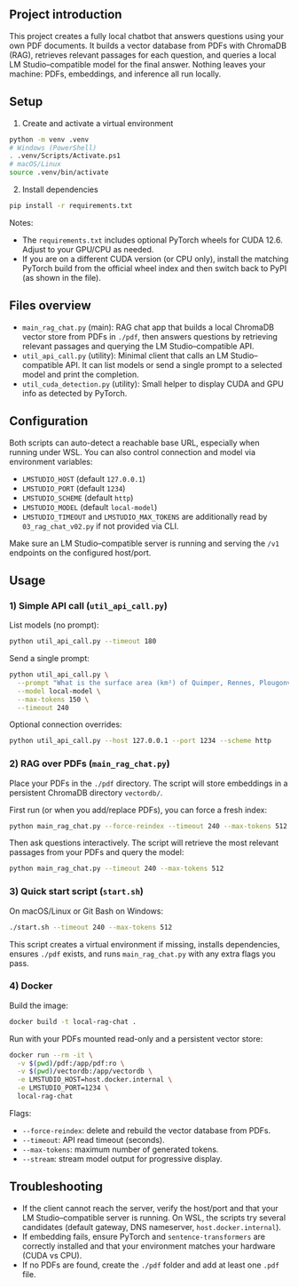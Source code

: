 ## Project introduction

This project creates a fully local chatbot that answers questions using your own PDF documents. It builds a vector database from PDFs with ChromaDB (RAG), retrieves relevant passages for each question, and queries a local LM Studio–compatible model for the final answer. Nothing leaves your machine: PDFs, embeddings, and inference all run locally.

## Setup

1. Create and activate a virtual environment

```bash
python -m venv .venv
# Windows (PowerShell)
. .venv/Scripts/Activate.ps1
# macOS/Linux
source .venv/bin/activate
```

2. Install dependencies

```bash
pip install -r requirements.txt
```

Notes:
- The `requirements.txt` includes optional PyTorch wheels for CUDA 12.6. Adjust to your GPU/CPU as needed.
- If you are on a different CUDA version (or CPU only), install the matching PyTorch build from the official wheel index and then switch back to PyPI (as shown in the file).

## Files overview

- `main_rag_chat.py` (main): RAG chat app that builds a local ChromaDB vector store from PDFs in `./pdf`, then answers questions by retrieving relevant passages and querying the LM Studio–compatible API.
- `util_api_call.py` (utility): Minimal client that calls an LM Studio–compatible API. It can list models or send a single prompt to a selected model and print the completion.
- `util_cuda_detection.py` (utility): Small helper to display CUDA and GPU info as detected by PyTorch.

## Configuration

Both scripts can auto-detect a reachable base URL, especially when running under WSL. You can also control connection and model via environment variables:

- `LMSTUDIO_HOST` (default `127.0.0.1`)
- `LMSTUDIO_PORT` (default `1234`)
- `LMSTUDIO_SCHEME` (default `http`)
- `LMSTUDIO_MODEL` (default `local-model`)
- `LMSTUDIO_TIMEOUT` and `LMSTUDIO_MAX_TOKENS` are additionally read by `03_rag_chat_v02.py` if not provided via CLI.

Make sure an LM Studio–compatible server is running and serving the `/v1` endpoints on the configured host/port.

## Usage

### 1) Simple API call (`util_api_call.py`)

List models (no prompt):

```bash
python util_api_call.py --timeout 180
```

Send a single prompt:

```bash
python util_api_call.py \
  --prompt "What is the surface area (km²) of Quimper, Rennes, Plougonven, and Ploumilliau in Brittany?" \
  --model local-model \
  --max-tokens 150 \
  --timeout 240
```

Optional connection overrides:

```bash
python util_api_call.py --host 127.0.0.1 --port 1234 --scheme http
```

### 2) RAG over PDFs (`main_rag_chat.py`)

Place your PDFs in the `./pdf` directory. The script will store embeddings in a persistent ChromaDB directory `vectordb/`.

First run (or when you add/replace PDFs), you can force a fresh index:

```bash
python main_rag_chat.py --force-reindex --timeout 240 --max-tokens 512
```

Then ask questions interactively. The script will retrieve the most relevant passages from your PDFs and query the model:

```bash
python main_rag_chat.py --timeout 240 --max-tokens 512
```

### 3) Quick start script (`start.sh`)

On macOS/Linux or Git Bash on Windows:

```bash
./start.sh --timeout 240 --max-tokens 512
```

This script creates a virtual environment if missing, installs dependencies, ensures `./pdf` exists, and runs `main_rag_chat.py` with any extra flags you pass.

### 4) Docker

Build the image:

```bash
docker build -t local-rag-chat .
```

Run with your PDFs mounted read-only and a persistent vector store:

```bash
docker run --rm -it \
  -v $(pwd)/pdf:/app/pdf:ro \
  -v $(pwd)/vectordb:/app/vectordb \
  -e LMSTUDIO_HOST=host.docker.internal \
  -e LMSTUDIO_PORT=1234 \
  local-rag-chat
```

Flags:
- `--force-reindex`: delete and rebuild the vector database from PDFs.
- `--timeout`: API read timeout (seconds).
- `--max-tokens`: maximum number of generated tokens.
- `--stream`: stream model output for progressive display.

## Troubleshooting

- If the client cannot reach the server, verify the host/port and that your LM Studio–compatible server is running. On WSL, the scripts try several candidates (default gateway, DNS nameserver, `host.docker.internal`).
- If embedding fails, ensure PyTorch and `sentence-transformers` are correctly installed and that your environment matches your hardware (CUDA vs CPU).
- If no PDFs are found, create the `./pdf` folder and add at least one `.pdf` file.
